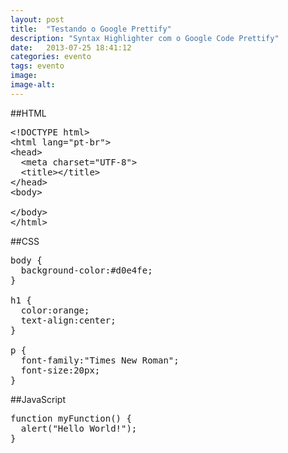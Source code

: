 ```yaml
---
layout: post
title:  "Testando o Google Prettify"
description: "Syntax Highlighter com o Google Code Prettify"
date:   2013-07-25 18:41:12
categories: evento
tags: evento
image: 
image-alt: 
---
```


##HTML

<pre class="lang-html prettyprint linenums">
&lt;!DOCTYPE html&gt;
&lt;html lang="pt-br"&gt;
&lt;head&gt;
  &lt;meta charset="UTF-8"&gt;
  &lt;title&gt;&lt;/title&gt;
&lt;/head&gt;
&lt;body&gt;
  
&lt;/body&gt;
&lt;/html&gt;
</pre>

##CSS

<pre class="lang-css prettyprint linenums">
body {
  background-color:#d0e4fe;
}

h1 {
  color:orange;
  text-align:center;
}

p {
  font-family:"Times New Roman";
  font-size:20px;
}
</pre>

##JavaScript

<pre class="lang-html prettyprint linenums">
function myFunction() {
  alert("Hello World!");
}
</pre>